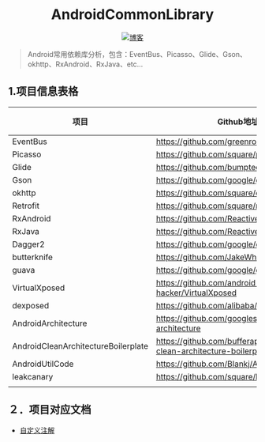 <h1 align="center">AndroidCommonLibrary</h1>

<p align="center">
  <a href="http://codemx.cn"><img src="https://img.shields.io/badge/博客-blog-brightgreen.svg" alt="博客">
  </a>
</p>

> Android常用依赖库分析，包含：EventBus、Picasso、Glide、Gson、okhttp、RxAndroid、RxJava、etc...

## 1.项目信息表格

| 项目                                  | Github地址                                                            | 版本       | 开发工具 |
| ----------------------------------- | ------------------------------------------------------------------- |:--------:|:----:|
| EventBus                            | https://github.com/greenrobot/EventBus                              | 3.1.1    | AS   |
| Picasso                             | https://github.com/square/picasso                                   | 2.71828  | AS   |
| Glide                               | https://github.com/bumptech/glide                                   | 4.9.0    | AS   |
| Gson                                | https://github.com/google/gson                                      | 2.8.5    | AS   |
| okhttp                              | https://github.com/square/okhttp                                    | 3.14.x   | Idea |
| Retrofit                            | https://github.com/square/retrofit                                  | 2.6.0    | Idea |
| RxAndroid                           | https://github.com/ReactiveX/RxAndroid                              | 2.1.1    | AS   |
| RxJava                              | https://github.com/ReactiveX/RxJava                                 | 3.x      | Idea |
| Dagger2                             | https://github.com/google/dagger                                    | 2.x      | Idea |
| butterknife                         | https://github.com/JakeWharton/butterknife                          | 10.1.0   | AS   |
| guava                               | https://github.com/google/guava                                     | 28-jre   | Idea |
| VirtualXposed                       | https://github.com/android-hacker/VirtualXposed                     | master   | AS   |
| dexposed                            | https://github.com/alibaba/dexposed                                 | master   | AS   |
| AndroidArchitecture                 | https://github.com/googlesamples/android-architecture               | master   | AS   |
| AndroidCleanArchitectureBoilerplate | https://github.com/bufferapp/android-clean-architecture-boilerplate | master   | AS   |
| AndroidUtilCode                     | https://github.com/Blankj/AndroidUtilCode                           | abc7a5da | AS   |
| leakcanary                          | https://github.com/square/leakcanary                                | master   | AS   |
|                                     |                                                                     |          |      |

## ２．项目对应文档

* [自定义注解](/AndroidAnnotation/README.md)
